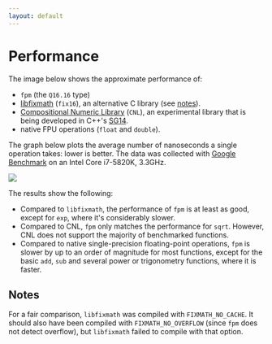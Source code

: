 ```yaml
---
layout: default
---
```

# Performance

The image below shows the approximate performance of:
* `fpm` (the `Q16.16` type)
* [libfixmath](https://github.com/PetteriAimonen/libfixmath) (`fix16`), an alternative C library (see [notes](#notes)).
* [Compositional Numeric Library](https://github.com/johnmcfarlane/cnl) (`CNL`), an experimental library that is being developed in C++'s [SG14](https://github.com/WG21-SG14/SG14).
* native FPU operations (`float` and `double`).

The graph below plots the average number of nanoseconds a single operation takes: lower is better. The data was collected with [Google Benchmark](https://github.com/google/benchmark) on an Intel Core i7-5820K, 3.3GHz.

![](http://mikelankampgithub.s3-website-eu-west-1.amazonaws.com/fpm/performance.png)

The results show the following:
* Compared to `libfixmath`, the performance of `fpm` is at least as good, except for `exp`, where it's considerably slower.
* Compared to CNL, `fpm` only matches the performance for `sqrt`. However, CNL does not support the majority of benchmarked functions.
* Compared to native single-precision floating-point operations, `fpm` is slower by up to an order of magnitude for most functions, except for the basic `add`, `sub` and several power or trigonometry functions, where it is faster.

## Notes

For a fair comparison, `libfixmath` was compiled with `FIXMATH_NO_CACHE`.
It should also have been compiled with `FIXMATH_NO_OVERFLOW` (since `fpm` does not detect overflow), but `libfixmath` failed to compile with that option.
